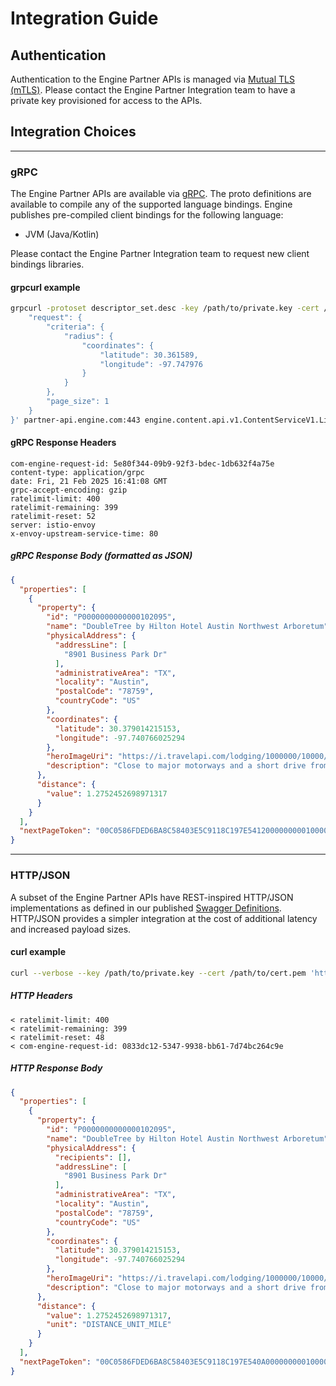 # Integration Guide

## Authentication

Authentication to the Engine Partner APIs is managed via [Mutual TLS (mTLS)](https://en.wikipedia.org/wiki/Mutual_authentication#mTLS).
Please contact the Engine Partner Integration team to have a private key provisioned for access to the APIs.

## Integration Choices

---

### gRPC

The Engine Partner APIs are available via [gRPC](https://grpc.io).
The proto definitions are available to compile any of the supported language bindings.
Engine publishes pre-compiled client bindings for the following language:

* JVM (Java/Kotlin)

Please contact the Engine Partner Integration team to request new client bindings libraries.

#### grpcurl example

```bash
grpcurl -protoset descriptor_set.desc -key /path/to/private.key -cert /path/to/cert.pem -d '{
    "request": {
        "criteria": {
            "radius": {
                "coordinates": {
                    "latitude": 30.361589,
                    "longitude": -97.747976
                }
            }
        },
        "page_size": 1
    }
}' partner-api.engine.com:443 engine.content.api.v1.ContentServiceV1.ListProperties
```

#### gRPC Response Headers

```text
com-engine-request-id: 5e80f344-09b9-92f3-bdec-1db632f4a75e
content-type: application/grpc
date: Fri, 21 Feb 2025 16:41:08 GMT
grpc-accept-encoding: gzip
ratelimit-limit: 400
ratelimit-remaining: 399
ratelimit-reset: 52
server: istio-envoy
x-envoy-upstream-service-time: 80
```

##### gRPC Response Body (formatted as JSON)

```json
{
  "properties": [
    {
      "property": {
        "id": "P0000000000000102095",
        "name": "DoubleTree by Hilton Hotel Austin Northwest Arboretum",
        "physicalAddress": {
          "addressLine": [
            "8901 Business Park Dr"
          ],
          "administrativeArea": "TX",
          "locality": "Austin",
          "postalCode": "78759",
          "countryCode": "US"
        },
        "coordinates": {
          "latitude": 30.379014215153,
          "longitude": -97.740766025294
        },
        "heroImageUri": "https://i.travelapi.com/lodging/1000000/10000/3700/3686/e6110757_z.jpg",
        "description": "Close to major motorways and a short drive from local attractions and Austin city center, DoubleTree by Hilton Austin Northwest - Arboretum features on-site dining options and many modern facilities, including a 24-hour fitness center. Guests at the DoubleTree by Hilton Austin Northwest - Arboretum can start the day with a cup of coffee from in-room coffeemakers, or take advantage of in-room microwaves and small refrigerators. The hotel also features an outdoor pool and a modern business center. Area points of interest, including the Arboretum Entertainment and Shopping District can be found near the DoubleTree by Hilton Austin Northwest-Arboretum. Scenic Lake Travis and the Texas State Capitol are also nearby."
      },
      "distance": {
        "value": 1.2752452698971317
      }
    }
  ],
  "nextPageToken": "00C0586FDED6BA8C58403E5C9118C197E541200000000010000000001"
}
```

---

### HTTP/JSON

A subset of the Engine Partner APIs have REST-inspired HTTP/JSON implementations as defined in our published [Swagger Definitions](./HTTP/content-service-swagger.json).
HTTP/JSON provides a simpler integration at the cost of additional latency and increased payload sizes.

#### curl example

```bash
curl --verbose --key /path/to/private.key --cert /path/to/cert.pem 'https://partner-api.engine.com/content/v1/property?request.criteria.radius.coordinates.latitude=30.361589&request.criteria.radius.coordinates.longitude=-97.747976&request.pageSize=1' -H 'accept: application/json'
```

##### HTTP Headers

```text
< ratelimit-limit: 400
< ratelimit-remaining: 399
< ratelimit-reset: 48
< com-engine-request-id: 0833dc12-5347-9938-bb61-7d74bc264c9e
```

##### HTTP Response Body

```json
{
  "properties": [
    {
      "property": {
        "id": "P0000000000000102095",
        "name": "DoubleTree by Hilton Hotel Austin Northwest Arboretum",
        "physicalAddress": {
          "recipients": [],
          "addressLine": [
            "8901 Business Park Dr"
          ],
          "administrativeArea": "TX",
          "locality": "Austin",
          "postalCode": "78759",
          "countryCode": "US"
        },
        "coordinates": {
          "latitude": 30.379014215153,
          "longitude": -97.740766025294
        },
        "heroImageUri": "https://i.travelapi.com/lodging/1000000/10000/3700/3686/e6110757_z.jpg",
        "description": "Close to major motorways and a short drive from local attractions and Austin city center, DoubleTree by Hilton Austin Northwest - Arboretum features on-site dining options and many modern facilities, including a 24-hour fitness center. Guests at the DoubleTree by Hilton Austin Northwest - Arboretum can start the day with a cup of coffee from in-room coffeemakers, or take advantage of in-room microwaves and small refrigerators. The hotel also features an outdoor pool and a modern business center. Area points of interest, including the Arboretum Entertainment and Shopping District can be found near the DoubleTree by Hilton Austin Northwest-Arboretum. Scenic Lake Travis and the Texas State Capitol are also nearby."
      },
      "distance": {
        "value": 1.2752452698971317,
        "unit": "DISTANCE_UNIT_MILE"
      }
    }
  ],
  "nextPageToken": "00C0586FDED6BA8C58403E5C9118C197E540A00000000010000000001"
}
```
